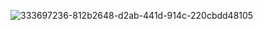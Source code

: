 ![333697236-812b2648-d2ab-441d-914c-220cbdd48105](https://github.com/user-attachments/assets/f42b84e0-8b41-4f2c-93d9-220238d7bb53)
